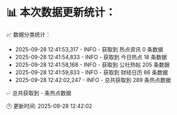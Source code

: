 📊 本次数据更新统计：
==========================

📈 数据分类统计：
- 2025-09-28 12:41:53,317 - INFO - 获取到 热点资讯 0 条数据
- 2025-09-28 12:41:54,833 - INFO - 获取到 今日热点 18 条数据
- 2025-09-28 12:41:58,168 - INFO - 获取到 公社热帖 205 条数据
- 2025-09-28 12:41:59,833 - INFO - 获取到 财经日历 66 条数据
- 2025-09-28 12:42:02,247 - INFO - 总共获取到 289 条热点数据

✅ 总共获取到 - 条热点数据

🕐 更新时间: 2025-09-28 12:42:02
